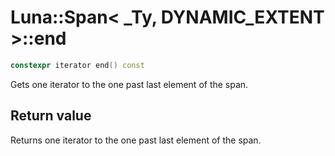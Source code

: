 # Luna::Span< _Ty, DYNAMIC_EXTENT >::end

```c++
constexpr iterator end() const
```

Gets one iterator to the one past last element of the span. 



## Return value
Returns one iterator to the one past last element of the span. 

